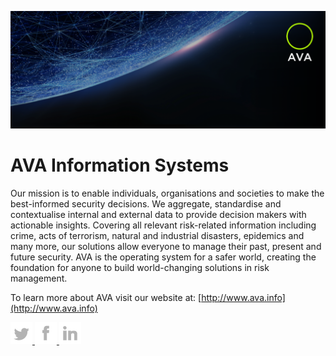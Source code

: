 
![cover][cover]


# AVA Information Systems


 Our mission is to enable individuals, organisations and societies to make the best-informed security decisions. We aggregate, standardise and contextualise internal and external data to provide decision makers with actionable insights. Covering all relevant risk-related information including crime, acts of terrorism, natural and industrial disasters, epidemics and many more, our solutions allow everyone to manage their past, present and future security. AVA is the operating system for a safer world, creating the foundation for anyone to build world-changing solutions in risk management.


To learn more about AVA visit our website at: [http://www.ava.info](http://www.ava.info)



<a href=https://twitter.com/ava_information >
<picture>
    <source srcset="./images/twitter-white.png" media="(prefers-color-scheme: dark)">
    <img src="./images/twitter-grey.png">
</picture>
</a>
<a href=https://www.facebook.com/avainformation >
<picture>
    <source srcset="./images/facebook-white.png" media="(prefers-color-scheme: dark)">
    <img src="./images/facebook-grey.png">
</picture>
</a>
<a href=https://www.linkedin.com/company/ava-information >
<picture>
    <source srcset="./images/linkedin-white.png" media="(prefers-color-scheme: dark)">
    <img src="./images/linkedin-grey.png">
</picture>
</a>

[cover]: ./images/cover-right.png
[twitter]: https://twitter.com/ava_information
[linkedin]: https://www.linkedin.com/company/ava-information
[facebook]: https://www.facebook.com/avainformation
